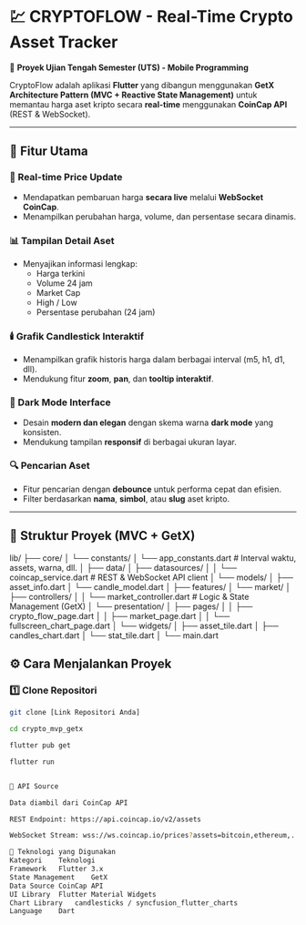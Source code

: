 # 💹 CRYPTOFLOW - Real-Time Crypto Asset Tracker

📱 **Proyek Ujian Tengah Semester (UTS) - Mobile Programming**

CryptoFlow adalah aplikasi **Flutter** yang dibangun menggunakan **GetX Architecture Pattern (MVC + Reactive State Management)** untuk memantau harga aset kripto secara **real-time** menggunakan **CoinCap API** (REST & WebSocket).

---

## 🚀 Fitur Utama

### 🔄 Real-time Price Update
- Mendapatkan pembaruan harga **secara live** melalui **WebSocket CoinCap**.
- Menampilkan perubahan harga, volume, dan persentase secara dinamis.

### 📊 Tampilan Detail Aset
- Menyajikan informasi lengkap:
  - Harga terkini
  - Volume 24 jam
  - Market Cap
  - High / Low
  - Persentase perubahan (24 jam)

### 🕯️ Grafik Candlestick Interaktif
- Menampilkan grafik historis harga dalam berbagai interval (m5, h1, d1, dll).
- Mendukung fitur **zoom**, **pan**, dan **tooltip interaktif**.

### 🌙 Dark Mode Interface
- Desain **modern dan elegan** dengan skema warna **dark mode** yang konsisten.
- Mendukung tampilan **responsif** di berbagai ukuran layar.

### 🔍 Pencarian Aset
- Fitur pencarian dengan **debounce** untuk performa cepat dan efisien.
- Filter berdasarkan **nama**, **simbol**, atau **slug** aset kripto.

---

## 🧩 Struktur Proyek (MVC + GetX)

lib/
├── core/
│ └── constants/
│ └── app_constants.dart # Interval waktu, assets, warna, dll.
│
├── data/
│ ├── datasources/
│ │ └── coincap_service.dart # REST & WebSocket API client
│ └── models/
│ ├── asset_info.dart
│ └── candle_model.dart
│
├── features/
│ └── market/
│ ├── controllers/
│ │ └── market_controller.dart # Logic & State Management (GetX)
│ └── presentation/
│ ├── pages/
│ │ ├── crypto_flow_page.dart
│ │ ├── market_page.dart
│ │ └── fullscreen_chart_page.dart
│ └── widgets/
│ ├── asset_tile.dart
│ ├── candles_chart.dart
│ └── stat_tile.dart
│
└── main.dart 


## ⚙️ Cara Menjalankan Proyek

### 1️⃣ Clone Repositori
```bash
git clone [Link Repositori Anda]

cd crypto_mvp_getx

flutter pub get

flutter run


🔗 API Source

Data diambil dari CoinCap API

REST Endpoint: https://api.coincap.io/v2/assets

WebSocket Stream: wss://ws.coincap.io/prices?assets=bitcoin,ethereum,...

🧠 Teknologi yang Digunakan
Kategori	Teknologi
Framework	Flutter 3.x
State Management	GetX
Data Source	CoinCap API
UI Library	Flutter Material Widgets
Chart Library	candlesticks / syncfusion_flutter_charts
Language	Dart
